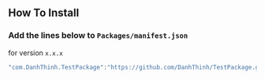 ## How To Install

### Add the lines below to `Packages/manifest.json`

for version `x.x.x`
```csharp
"com.DanhThinh.TestPackage":"https://github.com/DanhThinh/TestPackage.git#1.0.0",
```
